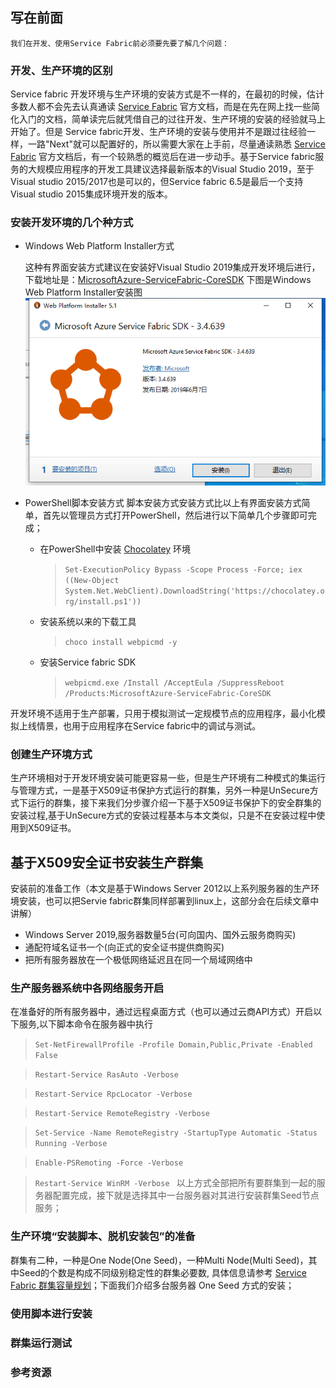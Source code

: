 ## 写在前面

    我们在开发、使用Service Fabric前必须要先要了解几个问题：

### 开发、生产环境的区别
Service fabric 开发环境与生产环境的安装方式是不一样的，在最初的时候，估计多数人都不会先去认真通读 [Service Fabric](https://docs.microsoft.com/en-us/azure/service-fabric/ "Service Fabric Documentation") 官方文档，而是在先在网上找一些简化入门的文档，简单读完后就凭借自己的过往开发、生产环境的安装的经验就马上开始了。但是 Service fabric开发、生产环境的安装与使用并不是跟过往经验一样，一路"Next"就可以配置好的，所以需要大家在上手前，尽量通读熟悉 [Service Fabric](https://docs.microsoft.com/en-us/azure/service-fabric/ "Service Fabric Documentation") 官方文档后，有一个较熟悉的概览后在进一步动手。基于Service fabric服务的大规模应用程序的开发工具建议选择最新版本的Visual Studio 2019，至于Visual studio 2015/2017也是可以的，但Service fabric 6.5是最后一个支持Visual studio 2015集成环境开发的版本。
### 安装开发环境的几个种方式
- Windows Web Platform Installer方式

    这种有界面安装方式建议在安装好Visual Studio 2019集成开发环境后进行，下载地址是：[MicrosoftAzure-ServiceFabric-CoreSDK](https://webpihandler.azurewebsites.net/web/handlers/webpi.ashx/getinstaller/MicrosoftAzure-ServiceFabric-CoreSDK.appids "MicrosoftAzure-ServiceFabric-CoreSDK.exe")
    下图是Windows Web Platform Installer安装图
    ![Web Platform installer](_v_images/O_01.png)
- PowerShell脚本安装方式
    脚本安装方式安装方式比以上有界面安装方式简单，首先以管理员方式打开PowerShell，然后进行以下简单几个步骤即可完成；
    + 在PowerShell中安装 [Chocolatey](https://chocolatey.org/install "Installing Chocolatey") 环境
    
        >` Set-ExecutionPolicy Bypass -Scope Process -Force; iex ((New-Object System.Net.WebClient).DownloadString('https://chocolatey.org/install.ps1')) `
    + 安装系统以来的下载工具
        >` choco install webpicmd -y `
    + 安装Service fabric SDK
        >` webpicmd.exe /Install /AcceptEula /SuppressReboot /Products:MicrosoftAzure-ServiceFabric-CoreSDK `
        
开发环境不适用于生产部署，只用于模拟测试一定规模节点的应用程序，最小化模拟上线情景，也用于应用程序在Service fabric中的调试与测试。
### 创建生产环境方式
生产环境相对于开发环境安装可能更容易一些，但是生产环境有二种模式的集运行与管理方式，一是基于X509证书保护方式运行的群集，另外一种是UnSecure方式下运行的群集，接下来我们分步骤介绍一下基于X509证书保护下的安全群集的安装过程,基于UnSecure方式的安装过程基本与本文类似，只是不在安装过程中使用到X509证书。

## 基于X509安全证书安装生产群集
安装前的准备工作（本文是基于Windows Server 2012以上系列服务器的生产环境安装，也可以把Servie fabric群集同样部署到linux上，这部分会在后续文章中讲解）
- Windows Server 2019,服务器数量5台(可向国内、国外云服务商购买)
- 通配符域名证书一个(向正式的安全证书提供商购买)
- 把所有服务器放在一个极低网络延迟且在同一个局域网络中
### 生产服务器系统中各网络服务开启
在准备好的所有服务器中，通过远程桌面方式（也可以通过云商API方式）开启以下服务,以下脚本命令在服务器中执行
> ` Set-NetFirewallProfile -Profile Domain,Public,Private -Enabled False `

> ` Restart-Service RasAuto -Verbose `

> ` Restart-Service RpcLocator -Verbose `

> ` Restart-Service RemoteRegistry -Verbose `

> ` Set-Service -Name RemoteRegistry -StartupType Automatic -Status Running -Verbose `

> `Enable-PSRemoting -Force -Verbose `

> `Restart-Service WinRM -Verbose ` 
以上方式全部把所有要群集到一起的服务器配置完成，接下就是选择其中一台服务器对其进行安装群集Seed节点服务；
### 生产环境“安装脚本、脱机安装包”的准备
群集有二种，一种是One Node(One Seed)，一种Multi Node(Multi Seed)，其中Seed的个数是构成不同级别稳定性的群集必要数, 具体信息请参考 [Service Fabric 群集容量规划](https://docs.microsoft.com/en-us/azure/service-fabric/service-fabric-cluster-capacity "Service Fabric 群集容量规划")；下面我们介绍多台服务器 One Seed 方式的安装；
### 使用脚本进行安装
### 群集运行测试
### 参考资源